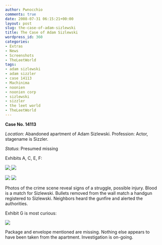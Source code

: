 ```yaml
---
author: Pwnocchio
comments: true
date: 2008-07-31 06:15:21+00:00
layout: post
slug: the-case-of-adam-sizlewski
title: The Case of Adam Sizlewski
wordpress_id: 360
categories:
- Extras
- News
- Screenshots
- TheLeetWorld
tags:
- adam sizlewski
- adam sizzler
- case 14113
- Machinima
- noonien
- noonien corp
- sizlewski
- sizzler
- the leet world
- TheLeetWorld
---
```


**Case No. 14113**

_Location_: Abandoned apartment of Adam Sizlewski. Profession: Actor, stagename is Sizzler.

_Status_: Presumed missing

Exhibits A, C, E, F:

[![](http://www.smoothfewfilms.com/wp-content/uploads/2008/07/sizzler1-128x72.jpg) ](http://www.smoothfewfilms.com/wp-content/uploads/2008/07/sizzler1.jpg)[![](http://www.smoothfewfilms.com/wp-content/uploads/2008/07/sizzler2-128x72.jpg) ](http://www.smoothfewfilms.com/wp-content/uploads/2008/07/sizzler2.jpg)

[![](http://www.smoothfewfilms.com/wp-content/uploads/2008/07/sizzler3-128x72.jpg)](http://www.smoothfewfilms.com/wp-content/uploads/2008/07/sizzler3.jpg) [![](http://www.smoothfewfilms.com/wp-content/uploads/2008/07/sizzler4-128x72.jpg)](http://www.smoothfewfilms.com/wp-content/uploads/2008/07/sizzler4.jpg)

Photos of the crime scene reveal signs of a struggle, possible injury. Blood is a match for Sizlewski. Bullets removed from the wall match a handgun registered to Sizlewski. Neighbors heard the gunfire and alerted the authorities.

Exhibit G is most curious:

[![](http://www.smoothfewfilms.com/wp-content/uploads/2008/07/sizzler5-89x128.jpg)](http://www.smoothfewfilms.com/wp-content/uploads/2008/07/sizzler5.jpg)

Package and envelope mentioned are missing. Nothing else appears to have been taken from the apartment. Investigation is on-going.
